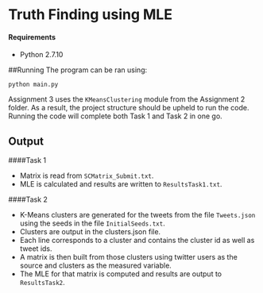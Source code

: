 # Truth Finding using MLE

#### Requirements
* Python 2.7.10

##Running
The program can be ran using:
```
python main.py
```
Assignment 3 uses the `KMeansClustering` module from the Assignment 2 folder. As a result, the project structure should be upheld to run the code.
Running the code will complete both Task 1 and Task 2 in one go.

## Output

####Task 1
* Matrix is read from `SCMatrix_Submit.txt`.
* MLE is calculated and results are written to `ResultsTask1.txt`.

####Task 2
* K-Means clusters are generated for the tweets from the file `Tweets.json` using the seeds in the file `InitialSeeds.txt`.
* Clusters are output in the clusters.json file.
* Each line corresponds to a cluster and contains the cluster id as well as tweet ids.
* A matrix is then built from those clusters using twitter users as the source and clusters as the measured variable.
* The MLE for that matrix is computed and results are output to `ResultsTask2`.